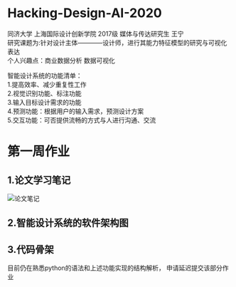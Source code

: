 # Hacking-Design-AI-2020
同济大学 上海国际设计创新学院 2017级 媒体与传达研究生 王宁  
研究课题为:针对设计主体————设计师，进行其能力特征模型的研究与可视化表达  
个人兴趣点：商业数据分析 数据可视化  

智能设计系统的功能清单：   
1.提高效率、减少重复性工作  
2.视觉识别功能、标注功能  
3.输入目标设计需求的功能  
4.预测功能：根据用户的输入需求，预测设计方案  
5.交互功能：可否提供流畅的方式与人进行沟通、交流    

# 第一周作业
## 1.论文学习笔记
![论文笔记](Lesson1_Assignment/Paper_Note.png.jpg)

## 2.智能设计系统的软件架构图

## 3.代码骨架
目前仍在熟悉python的语法和上述功能实现的结构解析，
申请延迟提交该部分作业

